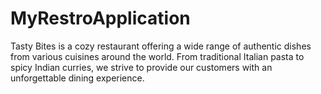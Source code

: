 # MyRestroApplication
Tasty Bites is a cozy restaurant offering a wide range of authentic dishes from various cuisines around the world. From traditional Italian pasta to spicy Indian curries, we strive to provide our customers with an unforgettable dining experience.
